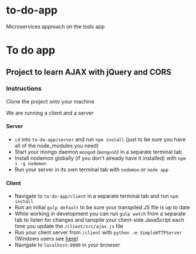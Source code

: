 # to-do-app
Microservices approach on the todo app
# To do app

## Project to learn AJAX with jQuery and CORS

### Instructions

Clone the project onto your machine

We are running a client and a server

#### Server

- `cd` into `to-do-app/server` and run `npm install` (just to be sure you have all of the node_modules you need)
- Start your mongo daemon `mongod` (`mongosh`) in a separate terminal tab
- Install nodemon globally (if you don't already have it installed) with `npm i -g nodemon`
- Run your server in its own terminal tab with `nodemon` or `node app`

#### Client

- Navigate to `to-do-app/client` in a separate terminal tab and run `npm install`
- Run an initial `gulp default` to be sure your transpiled JS file is up to date
- While working in development you can run `gulp watch` from a separate tab to listen for changes and tanspile your client-side JavaScript each time you update the `/client/src/ajax.js` file
- Run your client server from `/client` with `python -m SimpleHTTPServer` (Windows users see [here](https://stackoverflow.com/questions/17351016/set-up-python-simplehttpserver-on-windows/17351115#17351115))
- Navigate to `localhost:8000` in your browser
